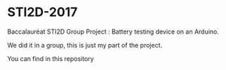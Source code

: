 # STI2D-2017
Baccalauréat  STI2D Group Project  : Battery testing device on an Arduino.

We did it in a group, this is just my part of the project.

You can find in this repository 
